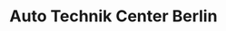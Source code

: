---
title: "Auto Technik Center Berlin"
url: /berlin/auto-technik-center-berlin/
shop: Autowerkstatt
---